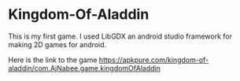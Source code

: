 # Kingdom-Of-Aladdin
This is my first game. I used LibGDX an android studio framework for making 2D games for android. 

Here is the link to the game
https://apkpure.com/kingdom-of-aladdin/com.AjNabee.game.kingdomOfAladdin
